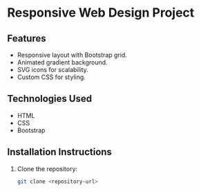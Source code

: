 # Responsive Web Design Project

## Features
- Responsive layout with Bootstrap grid.
- Animated gradient background.
- SVG icons for scalability.
- Custom CSS for styling.

## Technologies Used
- HTML
- CSS
- Bootstrap

## Installation Instructions
1. Clone the repository:
   ```bash
   git clone <repository-url>
